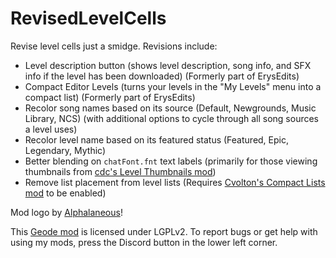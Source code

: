 # RevisedLevelCells
Revise level cells just a smidge. Revisions include:
- Level description button <cl>(shows level description, song info, and SFX info</c> <cy>if the level has been downloaded</c><cl>)</c> <cd>(Formerly part of ErysEdits)</c>
- Compact Editor Levels <cy>(turns your levels in the "My Levels" menu into a compact list)</c> <cd>(Formerly part of ErysEdits)</c>
- Recolor song names based on its source (Default, Newgrounds, Music Library, NCS) <cl>(with additional options to cycle through all song sources a level uses)</c>
- Recolor level name based on its featured status (<cy>Featured</c>, <co>Epic</c>, <cp>Legendary</c>, <cj>Mythic</c>)
- Better blending on `chatFont.fnt` text labels <cl>(primarily for those viewing thumbnails from [cdc's Level Thumbnails mod](mod:cdc.level_thumbnails))</c>
- Remove list placement from level lists <cl>(Requires [Cvolton's Compact Lists mod](mod:cvolton.compact_lists) to be enabled)</c>

Mod logo by [Alphalaneous](user:1139015)!

This [Geode mod](https://geode-sdk.org) is licensed under LGPLv2. To report bugs or get help with using my mods, press the Discord button in the lower left corner.